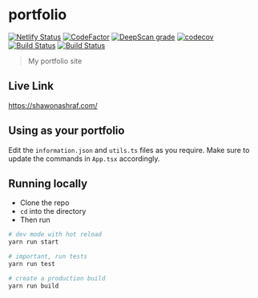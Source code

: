 # portfolio

[![Netlify Status](https://api.netlify.com/api/v1/badges/f58822d7-2d13-41f0-8d6d-598dfde80952/deploy-status)](https://app.netlify.com/sites/zen-visvesvaraya-26e11a/deploys)
[![CodeFactor](https://www.codefactor.io/repository/github/shawonashraf/portfolio/badge)](https://www.codefactor.io/repository/github/shawonashraf/portfolio)
[![DeepScan grade](https://deepscan.io/api/teams/4763/projects/8685/branches/108708/badge/grade.svg)](https://deepscan.io/dashboard#view=project&tid=4763&pid=8685&bid=108708)
[![codecov](https://codecov.io/gh/ShawonAshraf/portfolio/branch/master/graph/badge.svg?token=Sy2TzKXug4)](https://codecov.io/gh/ShawonAshraf/portfolio)
[![Build Status](https://travis-ci.com/ShawonAshraf/portfolio.svg?branch=master)](https://travis-ci.com/ShawonAshraf/portfolio)
[![Build Status](https://dev.azure.com/shawonAshraf/portfolio/_apis/build/status/ShawonAshraf.portfolio?branchName=master)](https://dev.azure.com/shawonAshraf/portfolio/_build/latest?definitionId=1&branchName=master)

> My portfolio site

## Live Link
https://shawonashraf.com/

## Using as your portfolio
Edit the `information.json` and `utils.ts` files as you require. Make sure to update the commands in `App.tsx`
accordingly.

## Running locally
- Clone the repo
- `cd` into the directory
- Then run

```bash
# dev mode with hot reload
yarn run start

# important, run tests
yarn run test

# create a production build
yarn run build
```
